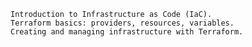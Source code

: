 
    Introduction to Infrastructure as Code (IaC).
    Terraform basics: providers, resources, variables.
    Creating and managing infrastructure with Terraform.
